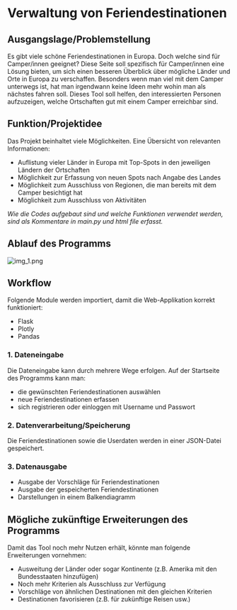 # Verwaltung von Feriendestinationen
## Ausgangslage/Problemstellung
Es gibt viele schöne Feriendestinationen in Europa. Doch welche sind für Camper/innen geeignet? Diese Seite soll spezifisch für Camper/innen eine Lösung bieten, um sich einen besseren Überblick über mögliche Länder und Orte in Europa zu verschaffen.
Besonders wenn man viel mit dem Camper unterwegs ist, hat man irgendwann keine Ideen mehr wohin man als nächstes fahren soll. Dieses Tool soll helfen, den interessierten Personen aufzuzeigen, welche Ortschaften gut mit einem Camper erreichbar sind. 

## Funktion/Projektidee
Das Projekt beinhaltet viele Möglichkeiten. Eine Übersicht von relevanten Informationen:

- Auflistung vieler Länder in Europa mit Top-Spots in den jeweiligen Ländern der Ortschaften
- Möglichkeit zur Erfassung von neuen Spots nach Angabe des Landes
- Möglichkeit zum Ausschluss von Regionen, die man bereits mit dem Camper besichtigt hat
- Möglichkeit zum Ausschluss von Aktivitäten

*Wie die Codes aufgebaut sind und welche Funktionen verwendet werden, sind als Kommentare in main.py und html file erfasst.*

## Ablauf des Programms
![img_1.png](img_1.png)

## Workflow
Folgende Module werden importiert, damit die Web-Applikation korrekt funktioniert:
- Flask
- Plotly
- Pandas 

### 1. Dateneingabe
Die Dateneingabe kann durch mehrere Wege erfolgen. Auf der Startseite des Programms kann man:
- die gewünschten Feriendestinationen auswählen
- neue Feriendestinationen erfassen
- sich registrieren oder einloggen mit Username und Passwort

### 2. Datenverarbeitung/Speicherung
Die Feriendestinationen sowie die Userdaten werden in einer JSON-Datei gespeichert. 

### 3. Datenausgabe
- Ausgabe der Vorschläge für Feriendestinationen
- Ausgabe der gespeicherten Feriendestinationen
- Darstellungen in einem Balkendiagramm

## Mögliche zukünftige Erweiterungen des Programms
Damit das Tool noch mehr Nutzen erhält, könnte man folgende Erweiterungen vornehmen:
- Ausweitung der Länder oder sogar Kontinente (z.B. Amerika mit den Bundesstaaten hinzufügen)
- Noch mehr Kriterien als Ausschluss zur Verfügung
- Vorschläge von ähnlichen Destinationen mit den gleichen Kriterien
- Destinationen favorisieren (z.B. für zukünftige Reisen usw.)